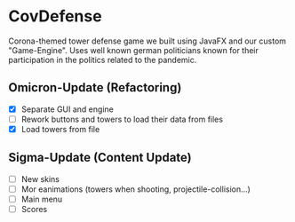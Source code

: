 # CovDefense

Corona-themed tower defense game we built using JavaFX and our custom "Game-Engine". Uses well known german politicians known for their participation in the politics related to the pandemic.

## Omicron-Update (Refactoring) ##
- [x] Separate GUI and engine
- [ ] Rework buttons and towers to load their data from files
- [x] Load towers from file

## Sigma-Update (Content Update) ##
- [ ] New skins
- [ ] Mor eanimations (towers when shooting, projectile-collision...)
- [ ] Main menu
- [ ] Scores
